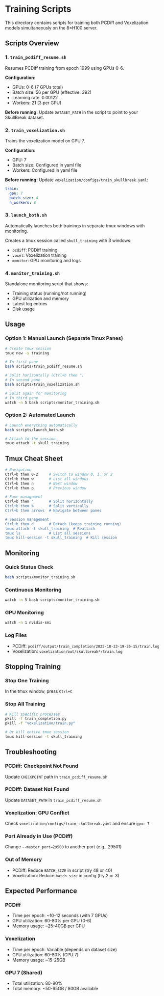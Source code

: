 # Training Scripts

This directory contains scripts for training both PCDiff and Voxelization models simultaneously on the 8×H100 server.

## Scripts Overview

### 1. `train_pcdiff_resume.sh`
Resumes PCDiff training from epoch 1999 using GPUs 0-6.

**Configuration:**
- GPUs: 0-6 (7 GPUs total)
- Batch size: 56 per GPU (effective: 392)
- Learning rate: 0.00122
- Workers: 21 (3 per GPU)

**Before running:**
Update `DATASET_PATH` in the script to point to your SkullBreak dataset.

### 2. `train_voxelization.sh`
Trains the voxelization model on GPU 7.

**Configuration:**
- GPU: 7
- Batch size: Configured in yaml file
- Workers: Configured in yaml file

**Before running:**
Update `voxelization/configs/train_skullbreak.yaml`:
```yaml
train:
  gpu: 7
  batch_size: 4
  n_workers: 8
```

### 3. `launch_both.sh`
Automatically launches both trainings in separate tmux windows with monitoring.

Creates a tmux session called `skull_training` with 3 windows:
- `pcdiff`: PCDiff training
- `voxel`: Voxelization training  
- `monitor`: GPU monitoring and logs

### 4. `monitor_training.sh`
Standalone monitoring script that shows:
- Training status (running/not running)
- GPU utilization and memory
- Latest log entries
- Disk usage

## Usage

### Option 1: Manual Launch (Separate Tmux Panes)

```bash
# Create tmux session
tmux new -s training

# In first pane
bash scripts/train_pcdiff_resume.sh

# Split horizontally (Ctrl+b then ")
# In second pane
bash scripts/train_voxelization.sh

# Split again for monitoring
# In third pane
watch -n 5 bash scripts/monitor_training.sh
```

### Option 2: Automated Launch

```bash
# Launch everything automatically
bash scripts/launch_both.sh

# Attach to the session
tmux attach -t skull_training
```

## Tmux Cheat Sheet

```bash
# Navigation
Ctrl+b then 0-2     # Switch to window 0, 1, or 2
Ctrl+b then w       # List all windows
Ctrl+b then n       # Next window
Ctrl+b then p       # Previous window

# Pane management
Ctrl+b then "       # Split horizontally
Ctrl+b then %       # Split vertically
Ctrl+b then arrows  # Navigate between panes

# Session management
Ctrl+b then d       # Detach (keeps training running)
tmux attach -t skull_training  # Reattach
tmux ls             # List all sessions
tmux kill-session -t skull_training  # Kill session
```

## Monitoring

### Quick Status Check
```bash
bash scripts/monitor_training.sh
```

### Continuous Monitoring
```bash
watch -n 5 bash scripts/monitor_training.sh
```

### GPU Monitoring
```bash
watch -n 1 nvidia-smi
```

### Log Files
- PCDiff: `pcdiff/output/train_completion/2025-10-23-19-35-15/train.log`
- Voxelization: `voxelization/out/skullbreak*/train.log`

## Stopping Training

### Stop One Training
In the tmux window, press `Ctrl+C`

### Stop All Training
```bash
# Kill specific processes
pkill -f train_completion.py
pkill -f "voxelization/train.py"

# Or kill entire tmux session
tmux kill-session -t skull_training
```

## Troubleshooting

### PCDiff: Checkpoint Not Found
Update `CHECKPOINT` path in `train_pcdiff_resume.sh`

### PCDiff: Dataset Not Found
Update `DATASET_PATH` in `train_pcdiff_resume.sh`

### Voxelization: GPU Conflict
Check `voxelization/configs/train_skullbreak.yaml` and ensure `gpu: 7`

### Port Already in Use (PCDiff)
Change `--master_port=29500` to another port (e.g., 29501)

### Out of Memory
- PCDiff: Reduce `BATCH_SIZE` in script (try 48 or 40)
- Voxelization: Reduce `batch_size` in config (try 2 or 3)

## Expected Performance

### PCDiff
- Time per epoch: ~10-12 seconds (with 7 GPUs)
- GPU utilization: 60-80% per GPU (0-6)
- Memory usage: ~25-40GB per GPU

### Voxelization
- Time per epoch: Variable (depends on dataset size)
- GPU utilization: 60-80% (GPU 7)
- Memory usage: ~15-25GB

### GPU 7 (Shared)
- Total utilization: 80-90%
- Total memory: ~50-65GB / 80GB available

